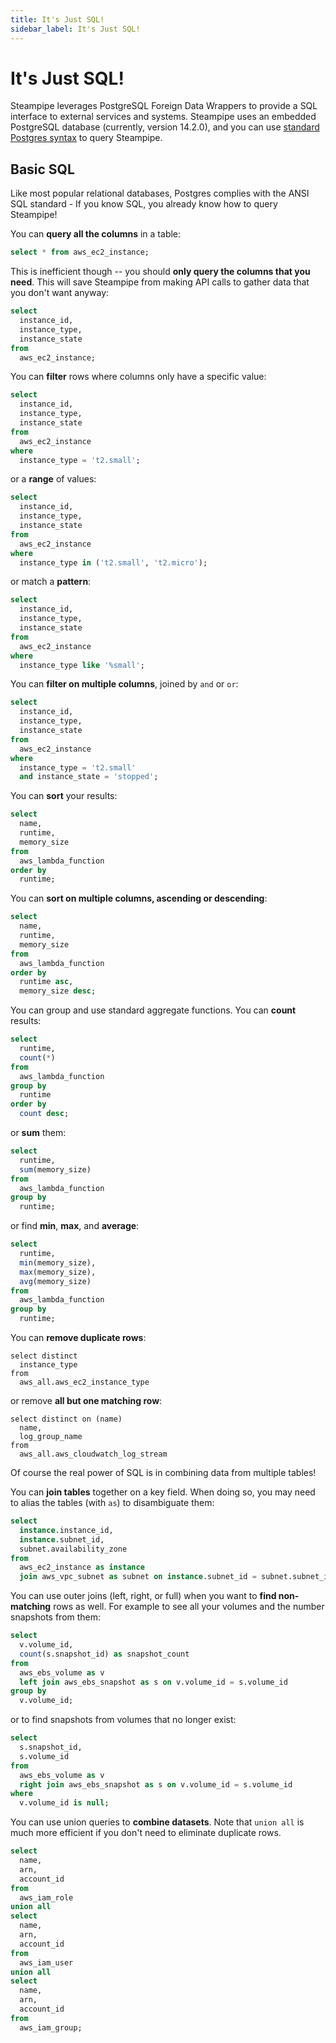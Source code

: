 ```yaml
---
title: It's Just SQL!
sidebar_label: It's Just SQL!
---
```


# It's Just SQL!

Steampipe leverages PostgreSQL Foreign Data Wrappers to provide a SQL interface to external services and systems.  Steampipe uses an embedded PostgreSQL database (currently, version 14.2.0), and you can use [standard Postgres syntax](https://www.postgresql.org/docs/14/sql.html) to query Steampipe.


## Basic SQL

Like most popular relational databases, Postgres complies with the ANSI SQL standard - If you know SQL, you already know how to query Steampipe!

You can **query all the columns** in a table:
```sql
select * from aws_ec2_instance;
```

This is inefficient though -- you should **only query the columns that you need**.  This will save Steampipe from making API calls to gather data that you don't want anyway:
```sql
select
  instance_id,
  instance_type,
  instance_state
from
  aws_ec2_instance;
```

You can **filter** rows where columns only have a specific value: 
```sql
select
  instance_id,
  instance_type,
  instance_state
from
  aws_ec2_instance
where
  instance_type = 't2.small';
```

or a **range** of values:
```sql
select
  instance_id,
  instance_type,
  instance_state
from
  aws_ec2_instance
where
  instance_type in ('t2.small', 't2.micro');
```


or match a **pattern**: 
```sql
select
  instance_id,
  instance_type,
  instance_state
from
  aws_ec2_instance
where
  instance_type like '%small';
```

You can **filter on multiple columns**, joined by `and` or `or`:
```sql
select
  instance_id,
  instance_type,
  instance_state
from
  aws_ec2_instance
where
  instance_type = 't2.small'
  and instance_state = 'stopped'; 
```

You can **sort** your results:
```sql
select
  name,
  runtime,
  memory_size
from
  aws_lambda_function
order by
  runtime;
```

You can **sort on multiple columns, ascending or descending**:
```sql
select
  name,
  runtime,
  memory_size
from
  aws_lambda_function
order by
  runtime asc,
  memory_size desc;
```

You can group and use standard aggregate functions. You can **count** results:
```sql
select
  runtime,
  count(*)
from
  aws_lambda_function
group by
  runtime
order by
  count desc;
```

or **sum** them:
```sql
select
  runtime,
  sum(memory_size)
from
  aws_lambda_function
group by
  runtime;
```

or find **min**, **max**, and **average**:
```sql
select
  runtime,
  min(memory_size),
  max(memory_size),
  avg(memory_size)
from
  aws_lambda_function
group by
  runtime;
```

You can **remove duplicate rows**:

```
select distinct
  instance_type
from
  aws_all.aws_ec2_instance_type
```

or remove **all but one matching row**:

```
select distinct on (name)
  name,
  log_group_name
from
  aws_all.aws_cloudwatch_log_stream
```

Of course the real power of SQL is in combining data from multiple tables!

You can **join tables** together on a key field.  When doing so, you may need to alias the tables (with `as`) to disambiguate them:

```sql
select
  instance.instance_id,
  instance.subnet_id,
  subnet.availability_zone
from
  aws_ec2_instance as instance
  join aws_vpc_subnet as subnet on instance.subnet_id = subnet.subnet_id;
```


You can use outer joins (left, right, or full) when you want to **find non-matching** rows as well.  For example to see all your volumes and the number snapshots from them:
```sql
select
  v.volume_id,
  count(s.snapshot_id) as snapshot_count
from
  aws_ebs_volume as v
  left join aws_ebs_snapshot as s on v.volume_id = s.volume_id
group by
  v.volume_id;
```

or to find snapshots from volumes that no longer exist:
```sql
select
  s.snapshot_id,
  s.volume_id
from
  aws_ebs_volume as v
  right join aws_ebs_snapshot as s on v.volume_id = s.volume_id
where
  v.volume_id is null;
```


You can use union queries to **combine datasets**.  Note that `union all` is much more efficient if you don't need to eliminate duplicate rows.

```sql
select
  name,
  arn,
  account_id
from
  aws_iam_role
union all
select
  name,
  arn,
  account_id
from
  aws_iam_user
union all
select
  name,
  arn,
  account_id
from
  aws_iam_group;
```
